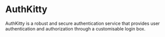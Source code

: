 # AuthKitty

AuthKitty is a robust and secure authentication service that provides user authentication and authorization through a customisable login box.
